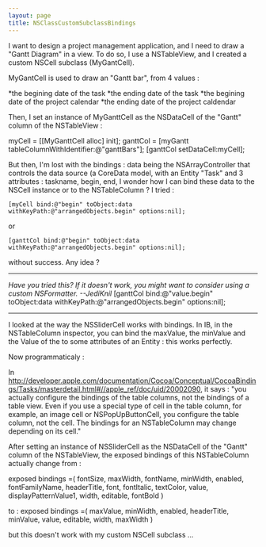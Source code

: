 ```yaml
---
layout: page
title: NSClassCustomSubclassBindings
---
```


I want to design a project management application, and I need to draw a "Gantt Diagram" in a view. To do so, I use a NSTableView, and I created a custom NSCell subclass (M<nowiki/>yGantCell).

M<nowiki/>yGantCell is used to draw an "Gantt bar", from 4 values :


*the begining date of the task
*the ending date of the task
*the begining date of the project calendar
*the ending date of the project caldendar


Then, I set an instance of M<nowiki/>yGanttCell as the NSDataCell of the "Gantt" column of the NSTableView :

    
myCell = [[MyGanttCell alloc] init];
ganttCol = [myGantt tableColumnWithIdentifier:@"ganttBars"];
[ganttCol setDataCell:myCell];


But then, I'm lost with the bindings : data being the NSArrayController that controls the data source (a CoreData model, with an Entity "Task" and 3 attributes : taskname, begin, end, I wonder how I can bind these data to the NSCell instance or to the NSTableColumn ?  I tried :

    [myCell bind:@"begin" toObject:data withKeyPath:@"arrangedObjects.begin" options:nil];

or

    [ganttCol bind:@"begin" toObject:data withKeyPath:@"arrangedObjects.begin" options:nil];

without success. Any idea ?

----

*Have you tried this? If it doesn't work, you might want to consider using a custom NSFormatter. --JediKnil*
    [ganttCol bind:@"value.begin" toObject:data withKeyPath:@"arrangedObjects.begin" options:nil];

----

I looked at the way the NSSliderCell works with bindings. In IB, in the NSTableColumn inspector, you can bind the maxValue, the minValue and the Value of the to some attributes of an Entity : this works perfectly.

Now programmaticaly  :

In http://developer.apple.com/documentation/Cocoa/Conceptual/CocoaBindings/Tasks/masterdetail.html#//apple_ref/doc/uid/20002090, it says : "you actually configure the bindings of the table columns, not the bindings of a table view. Even if you use a special type of cell in the table column, for example, an image cell or NSPopUpButtonCell, you configure the table column, not the cell. The bindings for an NSTableColumn may change depending on its cell."

After setting an instance of NSSliderCell as the NSDataCell of the "Gantt" column of the NSTableView, the exposed bindings of this NSTableColumn actually change from :

 exposed bindings =(
    fontSize,  maxWidth, fontName, 
    minWidth, 
    enabled, 
    fontFamilyName, 
    headerTitle, 
    font, 
    fontItalic, 
    textColor, 
    value, 
    displayPatternValue1, 
    width, 
    editable, 
    fontBold
)

to :
exposed bindings =(
    maxValue, 
    minWidth, 
    enabled, 
    headerTitle, 
    minValue, 
    value, 
    editable, 
    width, 
    maxWidth
)


but this doesn't work with my custom NSCell subclass ...

